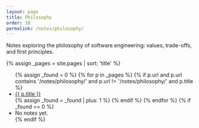 ```yaml
---
layout: page
title: Philosophy
order: 10
permalink: /notes/philosophy/
---
```


Notes exploring the philosophy of software engineering: values, trade-offs, and first principles.

{% assign _pages = site.pages | sort: 'title' %}
<ul>
{% assign _found = 0 %}
{% for p in _pages %}
  {% if p.url and p.url contains '/notes/philosophy/' and p.url != '/notes/philosophy/' and p.title %}
    <li><a href="{{ p.url | relative_url }}">{{ p.title }}</a></li>
    {% assign _found = _found | plus: 1 %}
  {% endif %}
{% endfor %}
{% if _found == 0 %}
  <li><span class="a-muted">No notes yet.</span></li>
{% endif %}
</ul>
